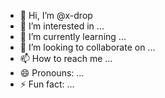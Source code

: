 - 👋 Hi, I’m @x-drop
- 👀 I’m interested in ...
- 🌱 I’m currently learning ...
- 💞️ I’m looking to collaborate on ...
- 📫 How to reach me ...
- 😄 Pronouns: ...
- ⚡ Fun fact: ...

<!---
If you want to succeed in life, you have to face any challenge ahead.
--->
